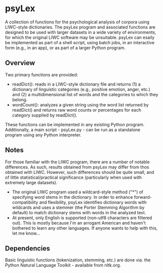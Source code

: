psyLex
======

A collection of functions for the psychological analysis of corpora using LIWC-style dictionaries. The psyLex program and associated functions are designed to be used with larger datasets in a wide variety of environments, for which the original LIWC software may be unsuitable. psyLex can esaily be implemented as part of a shell script, using batch jobs, in an interactive form (e.g., in an app), or as part of a larger Python program.

## Overview

Two primary functions are provided:
- readDict(): reads in a LIWC-style dictionary file and returns (1) a dictionary of linguistic categories (e.g., positive emotion, anger, etc.) and (2) a multidimensional list of words and the categories to which they belong.
- wordCount(): analyzes a given string using the word list returned by readDict() and returns raw word counts or percentages for each category supplied by readDict().

These functions can be implemented in any existing Python program. Additionally, a main script - psyLex.py - can be run as a standalone program using any Python interpreter.

## Notes

For those familiar with the LIWC program, there are a number of notable differences. As such, results obtained from psyLex may differ from thos obtained with LIWC. However, such differences should be quite small, and of little statistical/practical significance (particularly when used with extremely large datasets).
- The original LIWC program used a wildcard-style method ("*") of specifying word stems in the dictionary. In order to enhance forward-compatibility and flexibility, psyLex identifies dictionary words with wildcards and uses a stemmer (the Porter Stemming Algorithm by default) to match dictionary stems with words in the analyzed text.
- At present, only English is supported (non-utf8 characters are filtered out). This is mostly because I'm an arrogant American and haven't bothered to learn any other languages. If anyone wants to help with this, let me know...

## Dependencies

Basic linguistic functions (tokenization, stemming, etc.) are done via. the Python Natural Language Toolkit - available from nltk.org.
